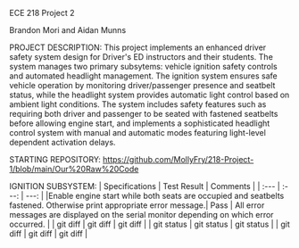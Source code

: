 ECE 218 Project 2

Brandon Mori and Aidan Munns

PROJECT DESCRIPTION:
This project implements an enhanced driver safety system design for Driver's ED instructors and their students. The system manages two primary subsytems: vehicle ignition safety controls and automated headlight management. The ignition system ensures safe vehicle operation by monitoring driver/passenger presence and seatbelt status, while the headlight system provides automatic light control based on ambient light conditions. The system includes safety features such as requiring both driver and passenger to be seated with fastened seatbelts before allowing engine start, and implements a sophisticated headlight control system with manual and automatic modes featuring light-level dependent activation delays.

STARTING REPOSITORY:
https://github.com/MollyFry/218-Project-1/blob/main/Our%20Raw%20Code

IGNITION SUBSYSTEM:
| Specifications | Test Result | Comments |
| :---         |     :---:      |          ---: |
|Enable engine start while both seats are occupied and seatbelts fastened. Otherwise print appropriate error message.| Pass | All error messages are displayed on the serial monitor depending on which error occurred. |
| git diff     | git diff       | git diff      |
| git status   | git status     | git status    |
| git diff     | git diff       | git diff      |
